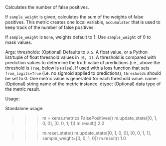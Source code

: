 Calculates the number of false positives.

If `sample_weight` is given, calculates the sum of the weights of
false positives. This metric creates one local variable, `accumulator`
that is used to keep track of the number of false positives.

If `sample_weight` is `None`, weights default to 1.
Use `sample_weight` of 0 to mask values.

Args:
    thresholds: (Optional) Defaults to `0.5`. A float value, or a Python
        list/tuple of float threshold values in `[0, 1]`. A threshold is
        compared with prediction values to determine the truth value of
        predictions (i.e., above the threshold is `True`, below is `False`).
        If used with a loss function that sets `from_logits=True` (i.e. no
        sigmoid applied to predictions), `thresholds` should be set to 0.
        One metric value is generated for each threshold value.
    name: (Optional) string name of the metric instance.
    dtype: (Optional) data type of the metric result.

Usage:

Standalone usage:

>>> m = keras.metrics.FalsePositives()
>>> m.update_state([0, 1, 0, 0], [0, 0, 1, 1])
>>> m.result()
2.0

>>> m.reset_state()
>>> m.update_state([0, 1, 0, 0], [0, 0, 1, 1], sample_weight=[0, 0, 1, 0])
>>> m.result()
1.0
